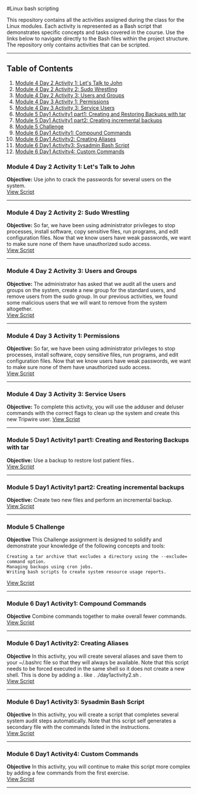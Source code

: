#Linux bash scripting

This repository contains all the activities assigned during the class for the Linux modules. Each activity is represented as a Bash script that demonstrates specific concepts and tasks covered in the course. Use the links below to navigate directly to the Bash files within the project structure. The repository only contains activities that can be scripted.

---

## Table of Contents

1. [Module 4 Day 2 Activity 1: Let's Talk to John](https://git.bootcampcontent.com/boot-camp-consortium-east-coast/CYBER-PT-EAST-OCTOBER-102124/-/tree/main/Module%204%20-Linux%20Sysadmin%20Fundamentals/Module%204%20Day%202/Activity%201%20-%20Let's%20Talk%20to%20John?ref_type=heads)
2. [Module 4 Day 2 Activity 2:  Sudo Wrestling](https://git.bootcampcontent.com/boot-camp-consortium-east-coast/CYBER-PT-EAST-OCTOBER-102124/-/tree/main/Module%204%20-Linux%20Sysadmin%20Fundamentals/Module%204%20Day%202/Activity%202%20-%20sudo%20Wrestling?ref_type=heads)
3. [Module 4 Day 2 Activity 3:  Users and Groups](https://git.bootcampcontent.com/boot-camp-consortium-east-coast/CYBER-PT-EAST-OCTOBER-102124/-/tree/main/Module%204%20-Linux%20Sysadmin%20Fundamentals/Module%204%20Day%202/Activity%203%20-%20Users%20and%20Groups?ref_type=heads)
4. [Module 4 Day 3 Activity 1:  Permissions](https://git.bootcampcontent.com/boot-camp-consortium-east-coast/CYBER-PT-EAST-OCTOBER-102124/-/tree/main/Module%204%20-Linux%20Sysadmin%20Fundamentals/Module%204%20Day%203/Activity%201%20-%20Permissions?ref_type=heads)
5. [Module 4 Day 3 Activity 3:  Service Users](https://git.bootcampcontent.com/boot-camp-consortium-east-coast/CYBER-PT-EAST-OCTOBER-102124/-/tree/main/Module%204%20-Linux%20Sysadmin%20Fundamentals/Module%204%20Day%203/Activity%203%20-%20Service%20Users?ref_type=heads)
6. [Module 5 Day1 Activity1 part1: Creating and Restoring Backups with tar](https://git.bootcampcontent.com/boot-camp-consortium-east-coast/CYBER-PT-EAST-OCTOBER-102124/-/tree/main/Module%205%20-%20Enhancing%20System%20Functionality/Module%205%20Day%201/Activity%201-%20Creating%20and%20Restoring%20Backups%20with%20tar?ref_type=heads)
7. [Module 5 Day1 Activity1 part2: Creating incremental backups](https://git.bootcampcontent.com/boot-camp-consortium-east-coast/CYBER-PT-EAST-OCTOBER-102124/-/tree/main/Module%205%20-%20Enhancing%20System%20Functionality/Module%205%20Day%201/Activity%201-%20Creating%20and%20Restoring%20Backups%20with%20tar?ref_type=heads)
8. [Module 5 Challenge](https://bootcampspot.instructure.com/courses/6679/quizzes/17338?module_item_id=1338050)
9. [Module 6 Day1 Activity1: Compound Commands](https://git.bootcampcontent.com/boot-camp-consortium-east-coast/CYBER-PT-EAST-OCTOBER-102124/-/tree/main/Module%206%20-%20Bash%20Scripting%20and%20Programming/Module%206%20Day%201/Activity%201%20-%20Compound%20Commands?ref_type=heads)
10. [Module 6 Day1 Activity2: Creating Aliases](https://git.bootcampcontent.com/boot-camp-consortium-east-coast/CYBER-PT-EAST-OCTOBER-102124/-/tree/main/Module%206%20-%20Bash%20Scripting%20and%20Programming/Module%206%20Day%201/Activity%202%20-%20Creating%20Aliases?ref_type=heads)
11. [Module 6 Day1 Activity3: Sysadmin Bash Script](https://git.bootcampcontent.com/boot-camp-consortium-east-coast/CYBER-PT-EAST-OCTOBER-102124/-/tree/main/Module%206%20-%20Bash%20Scripting%20and%20Programming/Module%206%20Day%201/Activity%203%20-%20Sysadmin%20Bash%20Script?ref_type=heads)
12. [Module 6 Day1 Activity4: Custom Commands](https://git.bootcampcontent.com/boot-camp-consortium-east-coast/CYBER-PT-EAST-OCTOBER-102124/-/tree/main/Module%206%20-%20Bash%20Scripting%20and%20Programming/Module%206%20Day%201/Activity%204%20-%20Custom%20Commands?ref_type=heads)


### Module 4 Day 2 Activity 1: Let's Talk to John

**Objective:** Use john to crack the passwords for several users on the system.  
[View Script](module4/day2_activity1.sh)

---

### Module 4 Day 2 Activity 2:  Sudo Wrestling

**Objective:** So far, we have been using administrator privileges to stop processes, install software, copy sensitive files, run programs, and edit configuration files.
Now that we know users have weak passwords, we want to make sure none of them have unauthorized sudo access.  
[View Script](module4/day2_activity2.sh)

---

### Module 4 Day 2 Activity 3:  Users and Groups

**Objective:** The administrator has asked that we audit all the users and groups on the system, create a new group for the standard users, and remove users from the sudo group. In our previous activities, we found some malicious users that we will want to remove from the system altogether.  
[View Script](module4/day2_activity3.sh)

---

### Module 4 Day 3 Activity 1:  Permissions

**Objective:** So far, we have been using administrator privileges to stop processes, install software, copy sensitive files, run programs, and edit configuration files.
Now that we know users have weak passwords, we want to make sure none of them have unauthorized sudo access.  
[View Script](module4/day3_activity1.sh)

---

### Module 4 Day 3 Activity 3:  Service Users

**Objective:** To complete this activity, you will use the adduser and deluser commands with the correct flags to clean up the system and create this new Tripwire user.
[View Script](module4/day3_activity3.sh)

---

### Module 5 Day1 Activity1 part1: Creating and Restoring Backups with tar

**Objective:** Use a backup to restore lost patient files..  
[View Script](module5/day1_activity_1_part1.sh)

---

### Module 5 Day1 Activity1 part2: Creating incremental backups

**Objective:** Create two new files and perform an incremental backup.  
[View Script](module5/day1_activity_1_part2.sh)

---

### Module 5 Challenge

**Objective** This Challenge assignment is designed to solidify and demonstrate your knowledge of the following concepts and tools:

    Creating a tar archive that excludes a directory using the --exclude= command option.
    Managing backups using cron jobs.
    Writing bash scripts to create system resource usage reports.
[View Script](module5/module5_chalenge.sh)


---

### Module 6 Day1 Activity1: Compound Commands

**Objective** Combine commands together to make overall fewer commands.   
[View Script](module6/day1_activity1.sh)


---

### Module 6 Day1 Activity2: Creating Aliases

**Objective** In this activity, you will create several aliases and save them to your ~/.bashrc file so that they will always be available. Note that this script needs to be forced executed in the same shell so it does not create a new shell. This is done 
by adding a . like . ./day1activity2.sh .   
[View Script](module6/day1_activity2.sh)


---


### Module 6 Day1 Activity3: Sysadmin Bash Script

**Objective** In this activity, you will create a script that completes several system audit steps automatically. Note that
this script self generates a secondary file with the commands listed in the instructions.   
[View Script](module6/day1_activity3.sh)


---


### Module 6 Day1 Activity4:  Custom Commands

**Objective** In this activity, you will continue to make this script more complex by adding a few commands from the first exercise.   
[View Script](module6/day1_activity4.sh)

---





